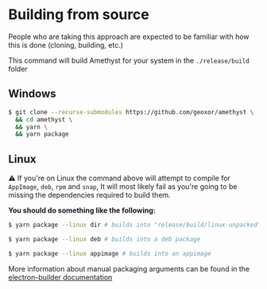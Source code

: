 # Building from source
People who are taking this approach are expected to be familiar with how this is done (cloning, building, etc.)

This command will build Amethyst for your system in the `./release/build` folder

## Windows
```sh
$ git clone --recurse-submodules https://github.com/geoxor/amethyst \
  && cd amethyst \
  && yarn \
  && yarn package 
```

## Linux
⚠️ If you're on Linux the command above will attempt to compile for 
`AppImage`, `deb`, `rpm` and `snap`, It will most likely fail as you're going to be missing the
dependencies required to build them.

**You should do something like the following:**

```sh
$ yarn package --linux dir # builds into "release/build/linux-unpacked"
```

```sh
$ yarn package --linux deb # builds into a deb package
```

```sh
$ yarn package --linux appimage # builds into an appimage
```

More information about manual packaging arguments can be found in the [electron-builder documentation](https://www.electron.build/configuration/linux.html)

